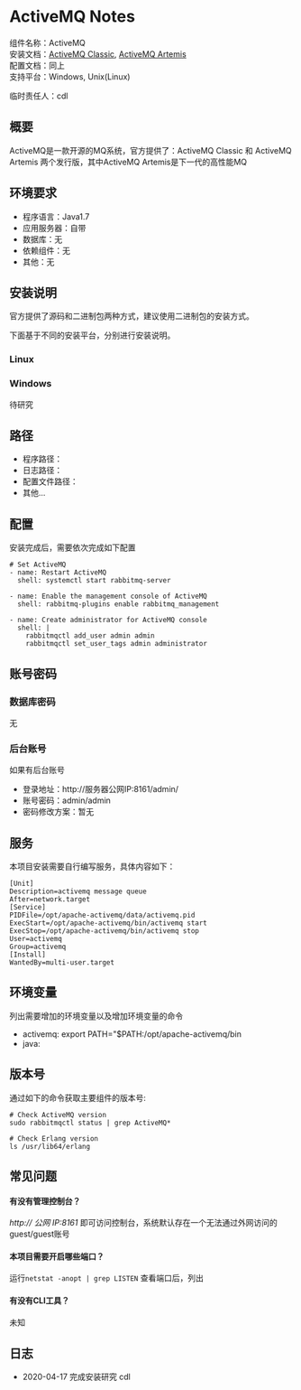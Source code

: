 # ActiveMQ Notes

组件名称：ActiveMQ  
安装文档：[ActiveMQ Classic](https://activemq.apache.org/getting-started), [ActiveMQ Artemis](https://activemq.apache.org/components/artemis/documentation/)  
配置文档：同上  
支持平台：Windows, Unix(Linux)  

临时责任人：cdl

## 概要

ActiveMQ是一款开源的MQ系统，官方提供了：ActiveMQ Classic 和 ActiveMQ Artemis 两个发行版，其中ActiveMQ Artemis是下一代的高性能MQ

## 环境要求

* 程序语言：Java1.7 
* 应用服务器：自带
* 数据库：无
* 依赖组件：无
* 其他：无

## 安装说明

官方提供了源码和二进制包两种方式，建议使用二进制包的安装方式。  

下面基于不同的安装平台，分别进行安装说明。

### Linux

### Windows

待研究

## 路径

* 程序路径：  
* 日志路径：  
* 配置文件路径：  
* 其他...

## 配置

安装完成后，需要依次完成如下配置

```shell
# Set ActiveMQ
- name: Restart ActiveMQ
  shell: systemctl start rabbitmq-server

- name: Enable the management console of ActiveMQ
  shell: rabbitmq-plugins enable rabbitmq_management

- name: Create administrator for ActiveMQ console
  shell: |
    rabbitmqctl add_user admin admin
    rabbitmqctl set_user_tags admin administrator
```

## 账号密码

### 数据库密码

无

### 后台账号

如果有后台账号

* 登录地址：http://服务器公网IP:8161/admin/
* 账号密码：admin/admin
* 密码修改方案：暂无

## 服务

本项目安装需要自行编写服务，具体内容如下：

```
[Unit]
Description=activemq message queue
After=network.target
[Service]
PIDFile=/opt/apache-activemq/data/activemq.pid
ExecStart=/opt/apache-activemq/bin/activemq start
ExecStop=/opt/apache-activemq/bin/activemq stop
User=activemq
Group=activemq
[Install]
WantedBy=multi-user.target
```

## 环境变量

列出需要增加的环境变量以及增加环境变量的命令

* activemq: export PATH="$PATH:/opt/apache-activemq/bin
* java: 

## 版本号

通过如下的命令获取主要组件的版本号: 

```
# Check ActiveMQ version
sudo rabbitmqctl status | grep ActiveMQ*

# Check Erlang version
ls /usr/lib64/erlang
```

## 常见问题

#### 有没有管理控制台？

*http:// 公网 IP:8161* 即可访问控制台，系统默认存在一个无法通过外网访问的guest/guest账号

#### 本项目需要开启哪些端口？

运行`netstat -anopt | grep LISTEN` 查看端口后，列出

#### 有没有CLI工具？

未知

## 日志

* 2020-04-17  完成安装研究  cdl